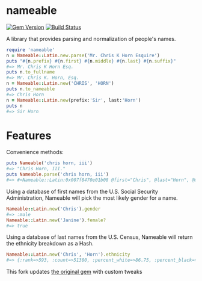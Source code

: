 # nameable

[![Gem Version](https://badge.fury.io/rb/openjournals-nameable.svg)](http://badge.fury.io/rb/openjournals-nameable)
[![Build Status](https://github.com/openjournals/nameable/actions/workflows/tests.yml/badge.svg)](https://github.com/openjournals/nameable/actions/workflows/tests.yml)

A library that provides parsing and normalization of people's names.

```ruby
require 'nameable'
n = Nameable::Latin.new.parse('Mr. Chris K Horn Esquire')
puts "#{n.prefix} #{n.first} #{n.middle} #{n.last} #{n.suffix}"
#=> Mr. Chris K Horn Esq.
puts n.to_fullname
#=> Mr. Chris K. Horn, Esq.
n = Nameable::Latin.new('CHRIS', 'HORN')
puts n.to_nameable
#=> Chris Horn
n = Nameable::Latin.new(prefix:'Sir', last:'Horn')
puts n
#=> Sir Horn
```

# Features

Convenience methods:

```ruby
puts Nameable('chris horn, iii')
#=> "Chris Horn, III."
puts Nameable.parse('chris horn, iii')
#=> #<Nameable::Latin:0x007f8470e01b08 @first="Chris", @last="Horn", @middle=nil, @prefix=nil, @suffix="III.">
```

Using a database of first names from the U.S. Social Security Administration, Nameable will pick the most likely gender for a name.

```ruby
Nameable::Latin.new('Chris').gender
#=> :male
Nameable::Latin.new('Janine').female?
#=> true
```

Using a database of last names from the U.S. Census, Nameable will return the ethnicity breakdown as a Hash.

```ruby
Nameable::Latin.new('Chris', 'Horn').ethnicity
#=> {:rank=>593, :count=>51380, :percent_white=>86.75, :percent_black=>8.31, :percent_asian_pacific_islander=>0.84, :percent_american_indian_alaska_native=>1.16, :percent_two_or_more_races=>1.46, :percent_hispanic=>1.48}
```

This fork updates [the original gem](https://github.com/chorn/nameable) with custom tweaks
